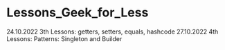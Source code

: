# Lessons_Geek_for_Less
24.10.2022 3th Lessons: getters, setters, equals, hashcode 
27.10.2022 4th Lessons: Patterns: Singleton and Builder